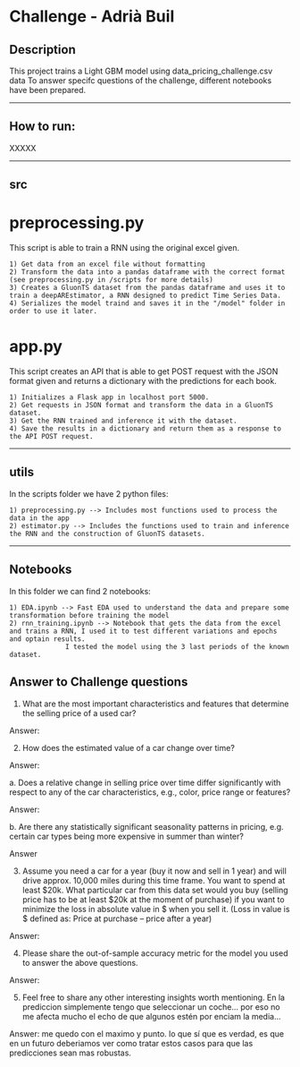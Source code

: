 # Challenge - Adrià Buil

## Description   
This project trains a Light GBM model using data_pricing_challenge.csv data
To answer specifc questions of the challenge, different notebooks have been prepared.

---------------------------------------------------------------------------------------------------------------------------------------------------------

## How to run:

XXXXX

---------------------------------------------------------------------------------------------------------------------------------------------------------

## src

# preprocessing.py

This script is able to train a RNN using the original excel given.

	1) Get data from an excel file without formatting
	2) Transform the data into a pandas dataframe with the correct format (see preprocessing.py in /scripts for more details)
	3) Creates a GluonTS dataset from the pandas dataframe and uses it to train a deepAREstimator, a RNN designed to predict Time Series Data.
	4) Serializes the model traind and saves it in the "/model" folder in order to use it later.

# app.py

This script creates an API that is able to get POST request with the JSON format given and returns a dictionary with the predictions for each book.

	1) Initializes a Flask app in localhost port 5000.
	2) Get requests in JSON format and transform the data in a GluonTS dataset.
	3) Get the RNN trained and inference it with the dataset.
	4) Save the results in a dictionary and return them as a response to the API POST request.

---------------------------------------------------------------------------------------------------------------------------------------------------------


## utils

In the scripts folder we have 2 python files:

	1) preprocessing.py --> Includes most functions used to process the data in the app
	2) estimator.py --> Includes the functions used to train and inference the RNN and the construction of GluonTS datasets.


---------------------------------------------------------------------------------------------------------------------------------------------------------

## Notebooks

In this folder we can find 2 notebooks:

	1) EDA.ipynb --> Fast EDA used to understand the data and prepare some transformation before training the model
	2) rnn_training.ipynb --> Notebook that gets the data from the excel and trains a RNN, I used it to test different variations and epochs and optain results. 
				  I tested the model using the 3 last periods of the known dataset.







## Answer to Challenge questions

1) What are the most important characteristics and features that determine the selling price of a
used car?

Answer:

2) How does the estimated value of a car change over time?

Answer:

a. Does a relative change in selling price over time differ significantly with respect to any of
the car characteristics, e.g., color, price range or features?

Answer:

b. Are there any statistically significant seasonality patterns in pricing, e.g. certain car types
being more expensive in summer than winter?

Answer

3. Assume you need a car for a year (buy it now and sell in 1 year) and will drive approx. 10,000 miles during this time frame. You want to spend at least $20k.
What particular car from this data set would you buy (selling price has to be at least $20k at the moment of purchase) if you want to minimize the loss in absolute value in $ when you sell it. (Loss in value is $ defined as: Price at purchase – price after a year)

Answer:

4. Please share the out-of-sample accuracy metric for the model you used to answer the above questions.

Answer:

5. Feel free to share any other interesting insights worth mentioning.
En la prediccion simplemente tengo que seleccionar un coche... por eso no me afecta mucho el echo de que algunos estén por enciam la media...

Answer:
me quedo con el maximo y punto. lo que sí que es verdad, es que en un futuro deberiamos ver como tratar estos casos para que las predicciones sean mas robustas.